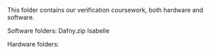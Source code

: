 This folder contains our verification coursework, both hardware and software.

Software folders:
Dafny.zip 
Isabelle 

Hardware folders:

